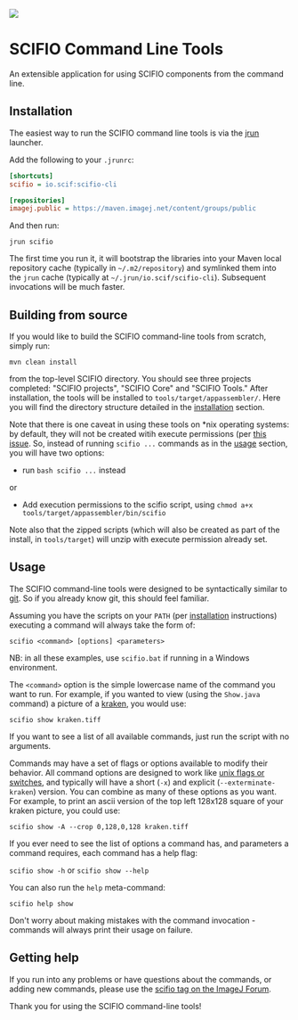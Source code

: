 [![](https://travis-ci.org/scifio/scifio-cli.svg?branch=master)](https://travis-ci.org/scifio/scifio-cli)

SCIFIO Command Line Tools
=========================

An extensible application for using SCIFIO components from the command line.

Installation
------------

The easiest way to run the SCIFIO command line tools is via the
[jrun](https://github.com/ctrueden/jrun) launcher.

Add the following to your `.jrunrc`:
```ini
[shortcuts]
scifio = io.scif:scifio-cli

[repositories]
imagej.public = https://maven.imagej.net/content/groups/public
```

And then run:
```
jrun scifio
```
The first time you run it, it will bootstrap the libraries into your Maven
local repository cache (typically in `~/.m2/repository`) and symlinked them
into the `jrun` cache (typically at `~/.jrun/io.scif/scifio-cli`).
Subsequent invocations will be much faster.

Building from source
--------------------

If you would like to build the SCIFIO command-line tools from scratch, simply run:

  ```mvn clean install```

from the top-level SCIFIO directory. You should see three projects completed: "SCIFIO projects", "SCIFIO Core" and "SCIFIO Tools." After installation, the tools will be installed to ```tools/target/appassembler/```. Here you will find the directory structure detailed in the [installation](#installation) section.

Note that there is one caveat in using these tools on *nix operating systems: by default, they will not be created witih execute permissions (per [this issue](http://jira.codehaus.org/browse/MAPPASM-54). So, instead of running ```scifio ...``` commands as in the [usage](#usage) section, you will have two options:

* run ```bash scifio ...``` instead

or

* Add execution permissions to the scifio script, using ```chmod a+x tools/target/appassembler/bin/scifio```

Note also that the zipped scripts (which will also be created as part of the install, in ```tools/target```) will unzip with execute permission already set.

Usage
-----

The SCIFIO command-line tools were designed to be syntactically similar to [git](http://git-scm.com/docs/gittutorial). So if you already know git, this should feel familiar.

Assuming you have the scripts on your ```PATH``` (per [installation](#installation) instructions) executing a command will always take the form of:

  ```scifio <command> [options] <parameters>```

NB: in all these examples, use ```scifio.bat``` if running in a Windows environment.

The ```<command>``` option is the simple lowercase name of the command you want to run. For example, if you wanted to view (using the ```Show.java``` command) a picture of a [kraken](http://en.wikipedia.org/wiki/Kraken), you would use:

  ```scifio show kraken.tiff```

If you want to see a list of all available commands, just run the script with no arguments.

Commands may have a set of flags or options available to modify their behavior. All command options are designed to work like [unix flags or switches](http://www.cs.bu.edu/teaching/unix/reference/vocab.html#flag), and typically will have a short (```-x```) and explicit (```--exterminate-kraken```) version. You can combine as many of these options as you want. For example, to print an ascii version of the top left 128x128 square of your kraken picture, you could use:

  ```scifio show -A --crop 0,128,0,128 kraken.tiff```

If you ever need to see the list of options a command has, and parameters a command requires, each command has a help flag:

  ```scifio show -h``` or ```scifio show --help```

You can also run the ```help``` meta-command:

  ```scifio help show```

Don't worry about making mistakes with the command invocation - commands will always print their usage on failure.

Getting help
------------

If you run into any problems or have questions about the commands,
or adding new commands, please use the
[scifio tag on the ImageJ Forum](http://forum.imagej.net/tags/scifio).

Thank you for using the SCIFIO command-line tools!
